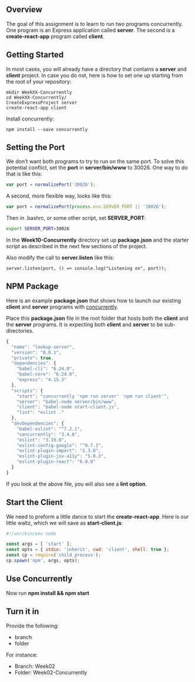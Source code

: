 ## Overview

The goal of this assignment is to learn to run two programs concurrently. One program is an Express application called **server**. The second is a **create-react-app** program called **client**.

## Getting Started

In most cases, you will already have a directory that contains a **server** and **client** project. In case you do not, here is how to set one up starting from the root of your repository:

    mkdir WeekXX-Concurrently
    cd WeekXX-Concurrently/
    CreateExpressProject server
    create-react-app client

Install concurrently:

    npm install --save concurrently

## Setting the Port

We don't want both programs to try to run on the same port. To solve this potential conflict, set the **port** in **server/bin/www** to 30026. One way to do that is like this:

```javascript
var port = normalizePort('30026');
```

A second, more flexible way, looks like this:

```javascript
var port = normalizePort(process.env.SERVER_PORT || '30026');    
```

Then in .bashrc, or some other script, set **SERVER_PORT**:

```bash
export SERVER_PORT=30026
```

In the **Week10-Concurrently** directory set up **package.json** and the starter script as described in the next few sections of the project.

Also modify the call to **server.listen** like this:

```
server.listen(port, () => console.log("Listening on", port));
```

##  NPM Package

Here is an example **package.json** that shows how to launch our existing **client** and **server** programs with [concurrently][cc].

Place this **package.json** file in the root folder that hosts both the **client** and the **server** programs. It is expecting both **client** and **server** to be sub-directories.

```javascript
{
  "name": "lookup-server",
  "version": "0.0.1",
  "private": true,
  "dependencies": {
    "babel-cli": "6.24.0",
    "babel-core": "6.24.0",
    "express": "4.15.3"
  },
  "scripts": {
    "start": "concurrently 'npm run server' 'npm run client'",
    "server": "babel-node server/bin/www",
    "client": "babel-node start-client.js",
    "lint": "eslint ."
  },
  "devDependencies": {
    "babel-eslint": "^7.2.1",
    "concurrently": "3.4.0",
    "eslint": "3.19.0",
    "eslint-config-google": "^0.7.1",
    "eslint-plugin-import": "2.3.0",
    "eslint-plugin-jsx-a11y": "5.0.3",
    "eslint-plugin-react": "6.9.0"
  }
}
```

If you look at the above file, you will also see a **lint option**.

## Start the Client

We need to preform a little dance to start the **create-react-app**. Here is our little waltz, which we will save as **start-client.js**:

```javascript
#!/usr/bin/env node

const args = [ 'start' ];
const opts = { stdio: 'inherit', cwd: 'client', shell: true };
const cp = require('child_process');
cp.spawn('npm', args, opts);
```

## Use Concurrently

Now run **npm install && npm start**

## Turn it in

Provide the following:

- branch
- folder

For instance:

- Branch: Week02
- Folder: Week02-Concurrently

[cc]: https://www.npmjs.com/package/concurrently
